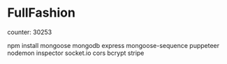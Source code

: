 # FullFashion
counter: 30253

npm install mongoose mongodb express mongoose-sequence puppeteer nodemon inspector socket.io cors bcrypt stripe
